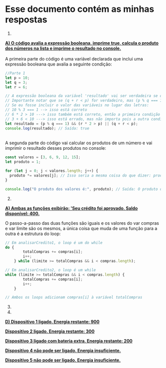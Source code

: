 # Esse documento contém as minhas respostas

1.

<ins>**A) O código avalia a expressão booleana, imprime true, calcula o produto dos números na lista e imprime o resultado no console.**</ins>
<br>
<br>
A primeira parte do código é uma variável declarada que inclui uma expressão booleana que avalia a seguinte condição:

```javascript
//Parte 1
let p = 10;
let q = 3;
let r = 6;

// A expressão booleana da variável 'resultado' vai ser verdadeira se o módulo de p e q é igual a um e se r * 2 é maior do que p. Ela também poderá ser verdadeira se q mais r for menor do que p.
// Importante notar que se (q + r < p) for verdadeiro, mas (p % q === 1) e (r * 2 > p) não for verdadeiro, o booleano é considerado verdadeiro (apenas uma dessas condições devem ser verdadeiras para o booleano ser true).
// Se eu fosse incluir o valor das variáveis no lugar das letras:
// 10 % 3 === 1 --> isso está correto
// 6 * 2 > 10 ---> isso também está correto, então a primeira condição é verdadeira, o que faz com que o booleano seja true
// 3 + 6 < 10 ---> isso está errado, mas não importa pois a outra condição desse booleano é verdadeira
let resultado = (p % q === 1) && (r * 2 > p) || (q + r < p);
console.log(resultado); // Saída: true
```
<br>
A segunda parte do código vai calcular os produtos de um número e vai imprimir o resultado desses produtos no console:

```javascript
const valores = [3, 6, 9, 12, 15];
let produto = 1;

for (let j = 0; j < valores.length; j++) {
  produto *= valores[j]; // Isso seria a mesma coisa do que dizer: produto = produto * valores[j]
}

console.log("O produto dos valores é:", produto); // Saída: O produto dos valores é: 29160
```

2.

<ins>**A) Ambas as funções exibirão: 'Seu crédito foi aprovado. Saldo disponível: 400.**</ins>

O passo-a-passo das duas funções são iguais e os valores do var compras e var limite são os mesmos, a única coisa que muda de uma função para a outra é a estrutura do loop:

```javascript
// Em analisarCredito1, o loop é um do while
do {
        totalCompras += compras[i];
        i++;
    } while (limite >= totalCompras && i < compras.length);

// Em analisarCredito2, o loop é um while
while (limite >= totalCompras && i < compras.length) {
        totalCompras += compras[i];
        i++;
    }

// Ambos os loops adicionam compras[i] à variável totalCompras
```

3.


4.

<ins>

**D) Dispositivo 1 ligado. Energia restante: 900**

**Dispositivo 2 ligado. Energia restante: 300**

**Dispositivo 3 ligado com bateria extra. Energia restante: 200**

**Dispositivo 4 não pode ser ligado. Energia insuficiente.**

**Dispositivo 5 não pode ser ligado. Energia insuficiente.**

</ins>
